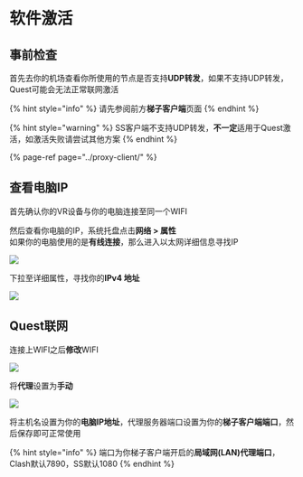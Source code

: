 # 软件激活

## 事前检查

首先去你的机场查看你所使用的节点是否支持**UDP转发**，如果不支持UDP转发，Quest可能会无法正常联网激活

{% hint style="info" %}
请先参阅前方**梯子客户端**页面
{% endhint %}

{% hint style="warning" %}
SS客户端不支持UDP转发，**不一定**适用于Quest激活，如激活失败请尝试其他方案
{% endhint %}

{% page-ref page="../proxy-client/" %}

## 查看电脑IP

首先确认你的VR设备与你的电脑连接至同一个WIFI

然后查看你电脑的IP，系统托盘点击**网络 &gt; 属性**  
如果你的电脑使用的是**有线连接**，那么进入以太网详细信息寻找IP

![](https://cdn.jsdelivr.net/gh/EYW-015/Oculus-guide-China/wifi/wifi1.png)

下拉至详细属性，寻找你的**IPv4 地址**

![](https://cdn.jsdelivr.net/gh/EYW-015/Oculus-guide-China/wifi/wifi2.png)

## Quest联网

连接上WIFI之后**修改**WIFI

![](https://cdn.jsdelivr.net/gh/EYW-015/Oculus-guide-China/quest/Qwifi1.jpg)

将**代理**设置为**手动**

![](https://cdn.jsdelivr.net/gh/EYW-015/Oculus-guide-China/quest/Qwifi2.jpg)

将主机名设置为你的**电脑IP地址**，代理服务器端口设置为你的**梯子客户端端口**，然后保存即可正常使用

{% hint style="info" %}
端口为你梯子客户端开启的**局域网\(LAN\)代理端口**，Clash默认7890，SS默认1080
{% endhint %}

